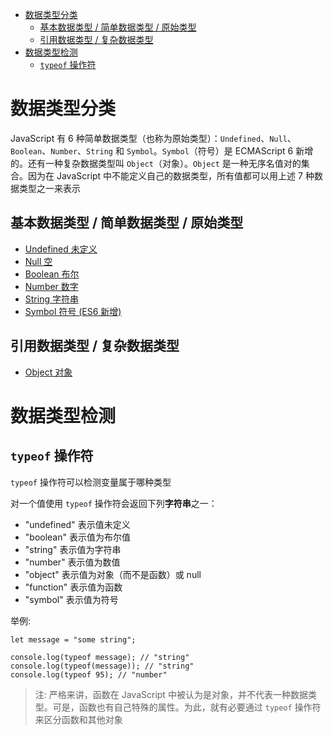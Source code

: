 <!--
 * @Author: shenxh
 * @Date: 2021-12-17 16:53:42
 * @LastEditors: shenxh
 * @LastEditTime: 2021-12-22 11:29:54
 * @Description: 数据类型
-->

- [数据类型分类](#数据类型分类)
  - [基本数据类型 / 简单数据类型 / 原始类型](#基本数据类型--简单数据类型--原始类型)
  - [引用数据类型 / 复杂数据类型](#引用数据类型--复杂数据类型)
- [数据类型检测](#数据类型检测)
  - [`typeof` 操作符](#typeof-操作符)

# 数据类型分类
JavaScript 有 6 种简单数据类型（也称为原始类型）：`Undefined`、`Null`、`Boolean`、`Number`、`String` 和 `Symbol`。`Symbol`（符号）是 ECMAScript 6 新增的。还有一种复杂数据类型叫 `Object`（对象）。`Object` 是一种无序名值对的集合。因为在 JavaScript 中不能定义自己的数据类型，所有值都可以用上述 7 种数据类型之一来表示

## 基本数据类型 / 简单数据类型 / 原始类型
+ [Undefined 未定义](./Undefined%20类型/README.md)
+ [Null 空](./Null%20类型/README.md)
+ [Boolean 布尔]()
+ [Number 数字](./Number%20类型/README.md)
+ [String 字符串](./String%20类型/README.md)
+ [Symbol 符号 (ES6 新增)]()

## 引用数据类型 / 复杂数据类型
+ [Object 对象]()

# 数据类型检测

## `typeof` 操作符
`typeof` 操作符可以检测变量属于哪种类型

对一个值使用 `typeof` 操作符会返回下列**字符串**之一：
+ "undefined" 表示值未定义
+ "boolean" 表示值为布尔值
+ "string" 表示值为字符串
+ "number" 表示值为数值
+ "object" 表示值为对象（而不是函数）或 null
+ "function" 表示值为函数
+ "symbol" 表示值为符号

举例:
```
let message = "some string";

console.log(typeof message); // "string"
console.log(typeof(message)); // "string"
console.log(typeof 95); // "number" 
```

> 注: 严格来讲，函数在 JavaScript 中被认为是对象，并不代表一种数据类型。可是，函数也有自己特殊的属性。为此，就有必要通过 `typeof` 操作符来区分函数和其他对象
